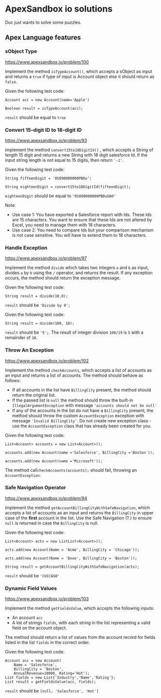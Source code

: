 # ApexSandbox io solutions

Duc just wants to solve some puzzles.

## Apex Language features

### sObject Type
https://www.apexsandbox.io/problem/100

Implement the method  `isTypeAccount()`, which accepts a sObject as input and returns a  `true`  if type of input is Account object else it should return as  `false`.

Given the following test code:

`Account acc = new Account(name='Apple')`

`Boolean result = isTypeAccount(acc);`

`result`  should be equal to  `true`

### Convert 15-digit ID to 18-digit ID
https://www.apexsandbox.io/problem/93

Implement the method  `convert15to18DigitId()` , which accepts a String of length 15 digit and returns a new String with 18 digit salesforce Id. If the input string length is not equal to 15 digits, then return  `'-1'`.

Given the following test code:

`String fifteenDigit = '0SO90000000PBDu';`

`String eighteenDigit = convert15to18DigitId(fifteenDigit);`

`eighteenDigit`  should be equal to  `'0SO90000000PBDuGAO'`

Note:

-   Use case 1: You have exported a Salesforce report with Ids. These Ids are 15 characters. You want to ensure that these Ids are not altered by Excel, you need to manage them with 18 characters.
-   Use case 2: You need to compare Ids but your comparison mechanism is not case sensitive. You will have to extend them to 18 characters.

### Handle Exception
https://www.apexsandbox.io/problem/97

Implement the method  `divide`  which takes two integers  `a`  and  `b`  as input, divides  `a`  by  `b`  using the  `/`  operator, and returns the result. If any exception occurs, the method should return the exception message.

Given the following test code:

`String result = divide(10,0);`

`result`  should be  `'Divide by 0';`

Given the following test code:

`String result = divide(100, 18);`

`result`  should be  `'5';`. The result of integer division  `100/19`  is  `5`  with a remainder of  `10`.

### Throw An Exception
https://www.apexsandbox.io/problem/102

Implement the method  `checkAccounts`, which accepts a list of accounts as an input and returns a list of accounts. The method should behave as follows:

-   If all accounts in the list have  `BillingCity`  present, the method should return the original list.
-   If the passed list is  `null`  the method should throw the built-in  `IllegalArgumentException`  with message  `'accounts should not be null'`
-   If any of the accounts in the list do not have a  `BillingCity`  present, the method should throw the custom  `AccountException`  exception with message  `'Invalid BillingCity'`. Do not create new exception class - use the  `AccountException`  class that has already been created for you.

Given the following test code:

`List<Account> accounts = new List<Account>();`

`accounts.add(new Account(name ='Salesforce', BillingCity ='Boston'));`

`accounts.add(new Account(name ='Microsoft'));`

The method call`checkAccounts(accounts);`  should fail, throwing an  `AccountException`.

### Safe Navigation Operator
https://www.apexsandbox.io/problem/94

Implement the method  `getAccountBillingCityWithSafeNavigation`, which accepts a list of accounts as an input and returns the  `BillingCity`  in upper case of the  **first**  account in the list. Use the Safe Navigation (?.) to ensure  `null`  is returned in case the  `BillingCity`  is null.

Given the following test code:

`List<Account> acts = new ListList<Account>();`

`acts.add(new Account(Name = 'Acme', BillingCity = 'Chicago'));`

`acts.add(new Account(Name = 'Dove', BillingCity = 'Boston'));`

`String result = getAccountBillingCityWithSafeNavigation(acts);`

`result`  should be  `'CHICAGO'`

### Dynamic Field Values
https://www.apexsandbox.io/problem/103

Implement the method  `getFieldsValue`, which accepts the following inputs:

-   An account  `acc`
-   A list of strings  `fields`, with each string in the list representing a valid field on the account object.

The method should return a list of values from the account record for fields listed in the list  `fields`  in the correct order.

Given the following test code:
```
Account acc = new Account(
    Name = 'Salesforce', 
    BillingCity = 'Boston', 
    AnnualRevenue=10000, Rating='Hot');
List fields = new List{'Industry','Name','Rating'};
List result = getFieldsValue(acc, fields);
```

`result`  should be  `[null, 'Salesforce', 'Hot']`